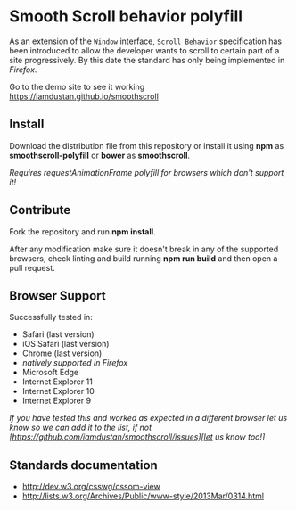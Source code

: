 # Smooth Scroll behavior polyfill

As an extension of the `Window` interface, `Scroll Behavior` specification has been introduced to allow the developer wants to scroll to certain part of a site progressively. By this date the standard has only being implemented in _Firefox_.

Go to the demo site to see it working https://iamdustan.github.io/smoothscroll


## Install

Download the distribution file from this repository or install it using **npm** as **smoothscroll-polyfill** or **bower** as **smoothscroll**.

_Requires requestAnimationFrame polyfill for browsers which don't support it!_


## Contribute

Fork the repository and run **npm install**.

After any modification make sure it doesn't break in any of the supported browsers, check linting and build running **npm run build** and then open a pull request.


## Browser Support

Successfully tested in:

- Safari (last version)
- iOS Safari (last version)
- Chrome (last version)
- _natively supported in Firefox_
- Microsoft Edge
- Internet Explorer 11
- Internet Explorer 10
- Internet Explorer 9

_If you have tested this and worked as expected in a different browser let us know so we can add it to the list, if not [https://github.com/iamdustan/smoothscroll/issues][let us know too!]_


## Standards documentation

- http://dev.w3.org/csswg/cssom-view
- http://lists.w3.org/Archives/Public/www-style/2013Mar/0314.html
